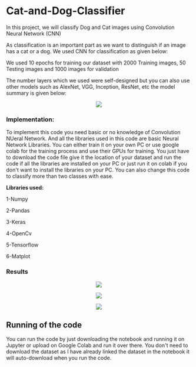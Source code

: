 # Cat-and-Dog-Classifier
In this project, we will classify Dog and Cat images using Convolution Neural Network (CNN)

As classification is an important part as we want to distinguish if an image has a cat or a dog. We used CNN for classification as given below:

We used 10 epochs for training our dataset with 2000 Training images, 50 Testing images and 1000 images for validation  

The number layers which we used were self-designed but you can also use other models such as AlexNet, VGG, Inception, ResNet, etc the model summary is given below:

<p align="center">
<img width="" height="" src="https://github.com/AHMEDSANA/Cat-and-Dog-Classifier/assets/73955220/b3015e8d-d8da-4d28-8df5-9215e66442c3">
</p>

### Implementation:

To implement this code you need basic or no knowledge of Convolution NUeral Network.
And all the libraries used in this code are basic Neural Network Libraries. You can either train it on your own PC or use google colab for the training process and use their GPUs for training.
You just have to download the code file give it the location of your dataset and run the code if all the libraries are installed on your PC or just run it on colab if you don't want to install the libraries on your PC. You can also change this code to classify more than two classes with ease. 

**Libraries used:**

 1-Numpy
 
 2-Pandas
 
 3-Keras
 
 4-OpenCv
 
 5-Tensorflow
 
 6-Matplot

 ### Results

 <p align="center">
<img width="" height="" src="https://github.com/AHMEDSANA/Cat-and-Dog-Classifier/assets/73955220/67baa765-2255-44a8-93f3-476133b042ea">
</p>

<p align="center">
<img width="" height="" src="https://github.com/AHMEDSANA/Cat-and-Dog-Classifier/assets/73955220/4804d20d-b9dc-4772-8333-3fe39dfdd73d">
</p>
 
<p align="center">
<img width="" height="" src="https://github.com/AHMEDSANA/Cat-and-Dog-Classifier/assets/73955220/4804d20d-b9dc-4772-8333-3fe39dfdd73d">
</p>

## Running of the code
You can run the code by just downloading the notebook and running it on Jupyter or upload on Google Colab and run it over there.
You don't need to download the dataset as I have already linked the dataset in the notebook it will auto-download when you run the code.
